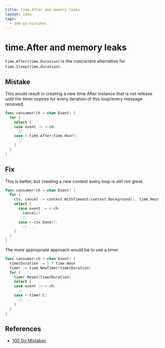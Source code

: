 ```yaml
---
title: time.After and memory leaks
layout: idea
tags:
  - 100-go-mistakes
---
```


# time.After and memory leaks

`time.After(time.Duration)` is the concurrent alternative for
`time.Sleep(time.duration)`.

## Mistake

This would result in creating a new time.After instance that is not release
until the timer expires for every iteration of this loop/every message received.

```go
func consumer(ch <-chan Event) {
  for {
    select {
    case event := <-ch:
      // ...
    case <-time.After(time.Hour):
      // ...
    }
  }
}
```

## Fix

This is better, but creating a new context every loop is still not great.

```go
func consumer(ch <-chan Event) {
  for {
    ctx, cancel := context.WithTimeout(context.Background(), time.Hour)
    select {
      case event := <-ch:
        cancel()
        // ...
      case <-ctx.Done():
        // ...
    }
  }
}
```

The more appropriate approach would be to use a timer.

```go
func consumer(ch <-chan Event) {
  timerDuration := 1 * time.Hour
  timer := time.NewTimer(timerDuration)
  for {
    timer.Reset(timerDuration)
    select {
    case event := <-ch:
      // ...
    case <-timer.C:
      // ...
    }
  }
}
```

## References

- [100 Go Mistakes](/reference/100-Go-Mistakes-and-How-to-Avoid-Them)
